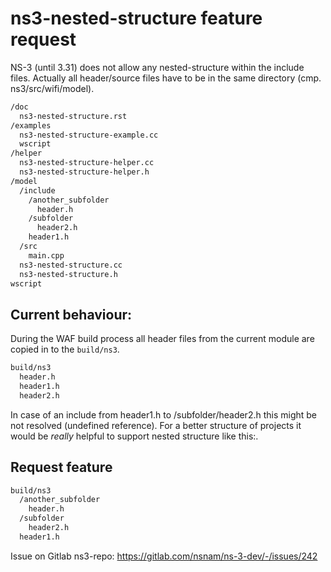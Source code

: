 # ns3-nested-structure feature request

NS-3 (until 3.31) does not allow any nested-structure within the include files. Actually all header/source files have to be in the same directory (cmp. ns3/src/wifi/model). 

```bash
/doc
  ns3-nested-structure.rst
/examples
  ns3-nested-structure-example.cc
  wscript
/helper
  ns3-nested-structure-helper.cc
  ns3-nested-structure-helper.h
/model
  /include
    /another_subfolder
      header.h
    /subfolder
      header2.h
    header1.h
  /src
    main.cpp
  ns3-nested-structure.cc
  ns3-nested-structure.h
wscript
```

## Current behaviour:
During the WAF build process all header files from the current module are copied in to the `build/ns3`. 
```bash
build/ns3
  header.h
  header1.h
  header2.h
```

In case of an include from header1.h to /subfolder/header2.h this might be not resolved (undefined reference). For a better structure of projects it would be *really* helpful to support nested structure like this:.

## Request feature
```bash
build/ns3
  /another_subfolder
    header.h
  /subfolder
    header2.h
  header1.h
```

Issue on Gitlab ns3-repo: https://gitlab.com/nsnam/ns-3-dev/-/issues/242
